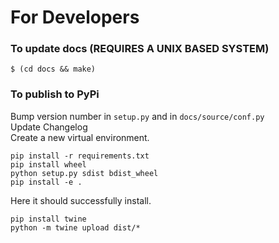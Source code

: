 # For Developers

### To update docs (REQUIRES A UNIX BASED SYSTEM)

```
$ (cd docs && make)
```

### To publish to PyPi

Bump version number in `setup.py` and in `docs/source/conf.py` <br>
Update Changelog <br>
Create a new virtual environment.

```
pip install -r requirements.txt
pip install wheel
python setup.py sdist bdist_wheel
pip install -e .
```

Here it should successfully install.<br>

```
pip install twine
python -m twine upload dist/*
```
